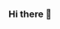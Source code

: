 ### Hi there 👋

<!--
**Tweeddalex/Tweeddalex** is a ✨ _special_ ✨ repository because its `README.md` (this file) appears on your GitHub profile.

Here are some ideas to get you started:

- 🔭 I’m currently working on an incentivized SSI project called cheqd, enabling payments to be made in exchange for verified identities
- 🌱 I’m currently learning basic code
- 👯 I’m looking to collaborate on governance, and specifically, decentralised governance
- 🤔 I’m looking for help with learning more about code and Github communities
- 💬 Ask me about anything SSI, governance or data protection related!
- 📫 How to reach me: alex@cheqd.io
- 😄 Pronouns: He/him
- ⚡ Fun fact: I once won a dune buggy race against the King of Jordan in the Wadi Rum dessert... :D 
-->
